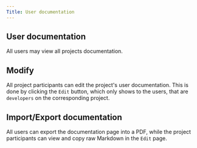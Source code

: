 ```yaml
---
Title: User documentation
---
```


## User documentation

All users may view all projects documentation.

## Modify

All project participants can edit the project's user documentation. This is done by clicking the `Edit` button, which only shows to the users, that are `developers` on the corresponding project.

## Import/Export documentation

All users can export the documentation page into a PDF, while the project participants can view and copy raw Markdown in the `Edit` page.
